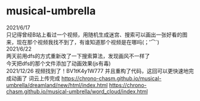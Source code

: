 # musical-umbrella
2021/6/17  
只记得曾经B站上看过一个视频，用随机生成迷宫、搜索可以画出一张好看的图来，现在那个视频我找不到了，有谁知道那个视频是在哪吗(；′⌒`)  
2021/6/22  
两天前用dfs的方式重新改了一下搜索算法，发现画风不一样了  
今天把dfs的那个文件添加了动画效果(js有毒)  
2021/12/26 
视频找到了！BV1tK4y1W777 
并且重构了代码，这回可以更快速地完成动画了 
词云上传完成 
https://chrono-chasm.github.io/musical-umbrella/dreamland/new/html/index.html 
https://chrono-chasm.github.io/musical-umbrella/word_cloud/index.html 
